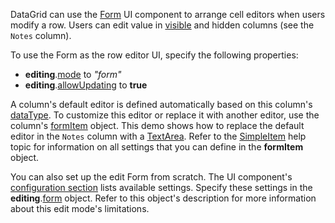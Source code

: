 DataGrid can use the [Form](/Documentation/ApiReference/UI_Components/dxForm/) UI component to arrange cell editors when users modify a row. Users can edit value in [visible](/Documentation/ApiReference/UI_Components/dxDataGrid/Configuration/columns/#visible) and hidden columns (see the `Notes` column).

To use the Form as the row editor UI, specify the following properties:
- **editing**.[mode](/Documentation/ApiReference/UI_Components/dxDataGrid/Configuration/editing/#mode) to *"form"*
- **editing**.[allowUpdating](/Documentation/ApiReference/UI_Components/dxDataGrid/Configuration/editing/#allowUpdating) to **true**

A column's default editor is defined automatically based on this column's [dataType](/Documentation/ApiReference/UI_Components/dxDataGrid/Configuration/columns/#dataType). To customize this editor or replace it with another editor, use the column's [formItem](/Documentation/ApiReference/UI_Components/dxDataGrid/Configuration/columns/#formItem) object. This demo shows how to replace the default editor in the `Notes` column with a [TextArea](/Documentation/ApiReference/UI_Components/dxTextArea/). Refer to the [SimpleItem](/Documentation/ApiReference/UI_Components/dxForm/Item_Types/SimpleItem/) help topic for information on all settings that you can define in the **formItem** object.

You can also set up the edit Form from scratch. The UI component's [configuration section](/Documentation/ApiReference/UI_Components/dxForm/) lists available settings. Specify these settings in the **editing**.[form](/Documentation/ApiReference/UI_Components/dxDataGrid/Configuration/editing/#form) object. Refer to this object's description for more information about this edit mode's limitations.